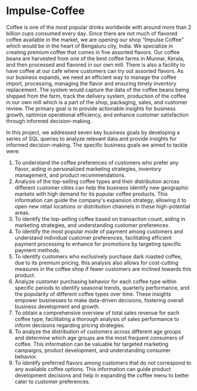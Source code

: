 # Impulse-Coffee
Coffee is one of the most popular drinks worldwide with around more than 2 billion cups consumed every day.
Since there are not much of flavored coffee available in the market, we are opening our shop “Impulse Coffee”
which would be in the heart of Bengaluru city, India. We specialize in creating premium coffee that comes in five
assorted flavors. Our coffee beans are harvested from one of the best coffee farms in Munnar, Kerala, and then
processed and flavored in our own mill. There is also a facility to have coffee at our cafe where customers can try
out assorted flavors. As our business expands, we need an efficient way to manage the coffee import, processing,
managing the flavor and ensuring timely inventory replacement.
The system would capture the data of the coffee beans being shipped from the farm, track the delivery system,
production of the coffee in our own mill which is a part of the shop, packaging, sales, and customer review. The
primary goal is to provide actionable insights for business growth, optimize operational efficiency, and enhance
customer satisfaction through informed decision-making.

In this project, we addressed seven key business goals by developing a series of SQL queries to analyze relevant data and provide insights for informed decision-making. The specific business goals we aimed to tackle were: 
1. To understand the coffee preferences of customers who prefer any flavor, aiding in personalized marketing
strategies, inventory management, and product recommendations.
2. Analysis of the top-selling coffee types and their distribution across different customer cities can help the
business identify new geographic markets with high demand for its popular coffee products. This
information can guide the company's expansion strategy, allowing it to open new retail locations or
distribution channels in these high-potential areas.
3. To identify the top-selling coffee based on transaction count, aiding in marketing strategies, and
understanding customer preferences.
4. To identify the most popular mode of payment among customers and understand individual customer
preferences, facilitating efficient payment processing to enhance for promotions by targeting specific
payment methods.
5. To identify customers who exclusively purchase dark roasted coffee, due to its premium pricing, this
analysis also allows for cost-cutting measures in the coffee shop if fewer customers are inclined towards
this product.
6. Analyze customer purchasing behavior for each coffee type within specific periods to identify seasonal
trends, quarterly performance, and the popularity of different coffee types over time. These insights
empower businesses to make data-driven decisions, fostering overall business development and growth.
7. To obtain a comprehensive overview of total sales revenue for each coffee type, facilitating a thorough
analysis of sales performance to inform decisions regarding pricing strategies.
8. To analyze the distribution of customers across different age groups and determine which age groups are
the most frequent consumers of coffee. This information can be valuable for targeted marketing
campaigns, product development, and understanding consumer behavior.
9. To identify preferred flavors among customers that do not correspond to any available coffee options. This
information can guide product development decisions and help in expanding the coffee menu to better
cater to customer preferences.
